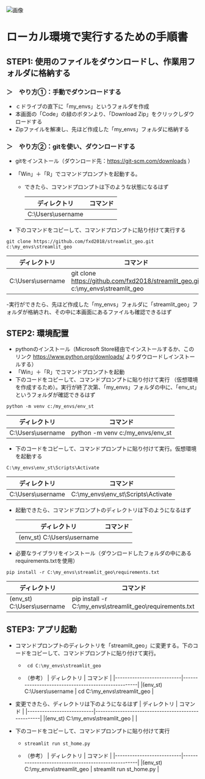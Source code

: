 ![画像](https://github.com/fxd2018/streamlit_geo/assets/156732003/f27763c2-c67b-4043-a0b0-f1c4d30bdc48)

# ローカル環境で実行するための手順書
## STEP1: 使用のファイルをダウンロードし、作業用フォルダに格納する
### ＞　やり方①：手動でダウンロードする
- ｃドライブの直下に「my_envs」というフォルダを作成
- 本画面の「Code」の緑のボタンより、「Download Zip」をクリックしダウロードする
- Zipファイルを解凍し、先ほど作成した「my_envs」フォルダに格納する

### ＞　やり方②：gitを使い、ダウンロードする

- gitをインストール（ダウンロード先：https://git-scm.com/downloads ）
- 「Win」＋「R」でコマンドプロンプトを起動する。
  - できたら、コマンドプロンプトは下のような状態になるはず

    | ディレクトリ              | コマンド                                             |
    |---------------------------|----------------------------------------------------|
    | C:\Users\username         | 

- 下のコマンドをコピーして、コマンドプロンプトに貼り付けて実行する                
~~~
git clone https://github.com/fxd2018/streamlit_geo.git c:\my_envs\streamlit_geo
~~~

  | ディレクトリ              | コマンド                                             |
  |---------------------------|----------------------------------------------------|
  | C:\Users\username         | git clone https://github.com/fxd2018/streamlit_geo.git c:\my_envs\streamlit_geo |

  -実行ができたら、先ほど作成した「my_envs」フォルダに「streamlit_geo」フォルダが格納され、その中に本画面にあるファイルも確認できるはず

## STEP2: 環境配置
- pythonのインストール（Microsoft Store経由でインストールするか、このリンク https://www.python.org/downloads/ よりダウロードしインストールする）
- 「Win」＋「R」でコマンドプロンプトを起動
- 下のコードをコピーして、コマンドプロンプトに貼り付けて実行 （仮想環境を作成するため）。実行が終了次第、「my_envs」フォルダの中に、「env_st」というフォルダが確認できるはず
~~~
python -m venv c:/my_envs/env_st
~~~

  | ディレクトリ              | コマンド                                             |
  |---------------------------|----------------------------------------------------|
  | C:\Users\username         | python -m venv c:/my_envs/env_st |

- 下のコードをコピーして、コマンドプロンプトに貼り付けて実行。仮想環境を起動する
~~~
C:\my_envs\env_st\Scripts\Activate
~~~

  | ディレクトリ              | コマンド                                             |
  |---------------------------|----------------------------------------------------|
  | C:\Users\username         | C:\my_envs\env_st\Scripts\Activate |

- 起動できたら、コマンドプロンプトのディレクトリは下のようになるはず

  | ディレクトリ              | コマンド                                            |
  |---------------------------|----------------------------------------------------|
  |(env_st) C:\Users\username |  |

- 必要なライブラリをインストール（ダウンロードしたフォルダの中にあるrequirements.txtを使用）
~~~
pip install -r C:\my_envs\streamlit_geo\requirements.txt
~~~
  | ディレクトリ              | コマンド                                            |
  |---------------------------|----------------------------------------------------|
  |(env_st) C:\Users\username | pip install -r C:\my_envs\streamlit_geo\requirements.txt |

## STEP3: アプリ起動
- コマンドプロンプトのディレクトリを「streamlit_geo」に変更する。下のコードをコピーして、コマンドプロンプトに貼り付けて実行。
  -      cd C:\my_envs\streamlit_geo
  - （参考）
    | ディレクトリ              | コマンド                                            |
    |---------------------------|----------------------------------------------------|
    |(env_st) C:\Users\username | cd C:\my_envs\streamlit_geo |

- 変更できたら、ディレクトリは下のようになるはず
    | ディレクトリ              | コマンド                                            |
    |---------------------------|----------------------------------------------------|
    |(env_st) C:\my_envs\streamlit_geo |   |
    
- 下のコードをコピーして、コマンドプロンプトに貼り付けて実行
  -     streamlit run st_home.py
  - （参考）
    | ディレクトリ              | コマンド                                            |
    |---------------------------|----------------------------------------------------|
    |(env_st) C:\my_envs\streamlit_geo | streamlit run st_home.py |

  

